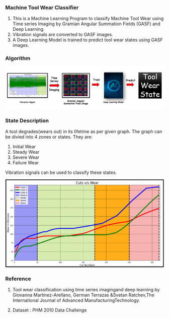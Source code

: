 ### Machine Tool Wear Classifier

1. This is a Machine Learning Program to classify Machine Tool Wear using Time series Imaging by Gramian Angular Summation Fields (GASF) and Deep Learning.
2. Vibration signals are converted to GASF images.
3. A Deep Learning Model is trained to predict tool wear states using GASF images.

### Algorithm

![](https://github.com/Shrav108/Machine-Tool-Wear-Classifier/blob/main/Pictures/Tool%20Wear%20Classifier.PNG)

### State Description

A tool degrades(wears out) in its lifetime as per given graph. The graph can be divied into 4 zones or states. They are:

1. Initial Wear
2. Steady Wear
3. Severe Wear
4. Failure Wear

Vibration signals can be used to classify these states.

![](https://github.com/Shrav108/Machine-Tool-Wear-Classifier/blob/main/Pictures/Tool%20Wear%20States.PNG)


### Reference

1. Tool wear classification using time series imagingand deep learning.by Giovanna Martínez-Arellano, German Terrazas &Svetan Ratchev,The International Journal of Advanced ManufacturingTechnology.

2. Dataset : PHM 2010 Data Challenge
